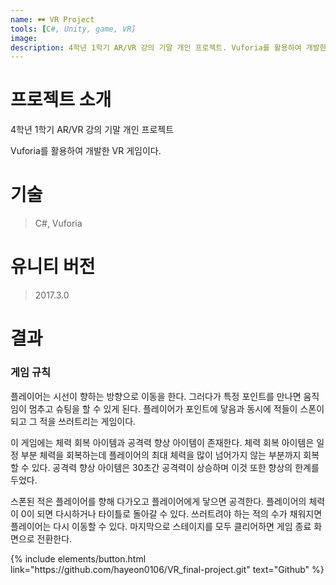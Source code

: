 ```yaml
---
name: 🕶 VR Project
tools: [C#, Unity, game, VR]
image:
description: 4학년 1학기 AR/VR 강의 기말 개인 프로젝트. Vuforia를 활용하여 개발한 VR 게임이다.
---
```


# 프로젝트 소개

4학년 1학기 AR/VR 강의 기말 개인 프로젝트

Vuforia를 활용하여 개발한 VR 게임이다.

  

# 기술

> C#, Vuforia

  

# 유니티 버전

> 2017.3.0

  

# 결과

### 게임 규칙

플레이어는 시선이 향하는 방향으로 이동을 한다. 그러다가 특정 포인트를 만나면 움직임이 멈추고 슈팅을 할 수 있게 된다.
플레이어가 포인트에 닿음과 동시에 적들이 스폰이 되고 그 적을 쓰러트리는 게임이다.

이 게임에는 체력 회복 아이템과 공격력 향상 아이템이 존재한다.
체력 회복 아이템은 일정 부분 체력을 회복하는데 플레이어의 최대 체력을 많이 넘어가지 않는 부분까지 회복할 수 있다.
공격력 향상 아이템은 30초간 공격력이 상승하며 이것 또한 향상의 한계를 두었다.

스폰된 적은 플레이어를 향해 다가오고 플레이어에게 닿으면 공격한다. 플레이어의 체력이 0이 되면 다시하거나 타이틀로 돌아갈 수 있다. 
쓰러트려야 하는 적의 수가 채워지면 플레이어는 다시 이동할 수 있다. 마지막으로 스테이지를 모두 클리어하면 게임 종료 화면으로 전환한다.



<p class="text-center">
{% include elements/button.html link="https://github.com/hayeon0106/VR_final-project.git" text="Github" %}
</p>